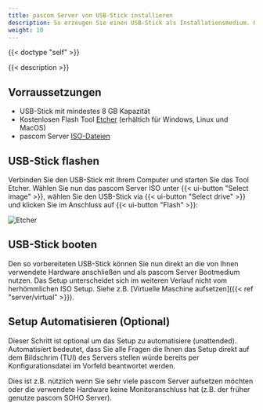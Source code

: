 ```yaml
---
title: pascom Server von USB-Stick installieren
description: So erzeugen Sie einen USB-Stick als Installationsmedium. Optional können Sie das Setup zusätzlich automatisieren (unattended setup).
weight: 10
---
```

 
{{< doctype "self" >}}
 
{{< description >}}

## Vorraussetzungen

* USB-Stick mit mindestes 8 GB Kapazität
* Kostenlosen Flash Tool [Etcher](https://etcher.io/) (erhältich für Windows, Linux und MacOS)
* pascom Server [ISO-Dateien](https://www.pascom.net/de/download/)
 
## USB-Stick flashen

Verbinden Sie den USB-Stick mit Ihrem Computer und starten Sie das Tool Etcher. Wählen Sie nun das pascom Server ISO unter {{< ui-button "Select image" >}}, wählen Sie den USB-Stick via {{< ui-button "Select drive" >}} und klicken Sie im Anschluss auf {{< ui-button "Flash" >}}:

![Etcher](etcher.png "Etcher")

## USB-Stick booten

Den so vorbereiteten USB-Stick können Sie nun direkt an die von Ihnen verwendete Hardware anschließen und als pascom Server Bootmedium nutzen. Das Setup unterscheidet sich im weiteren Verlauf nicht vom herhömmlichen ISO Setup. Siehe z.B. [Virtuelle Maschine aufsetzen]({{< ref "server/virtual" >}}).
 
## Setup Automatisieren (Optional)

Dieser Schritt ist optional um das Setup zu automatisiere (unattended). Automatisiert bedeutet, dass Sie alle Fragen die Ihnen das Setup direkt auf dem Bildschrim (TUI) des Servers stellen würde bereits per Konfigurationsdatei im Vorfeld beantwortet werden.

Dies ist z.B. nützlich wenn Sie sehr viele pascom Server aufsetzen möchten oder die verwendete Hardware keine Monitoranschluss hat (z.B. der früher genutze pascom SOHO Server).

